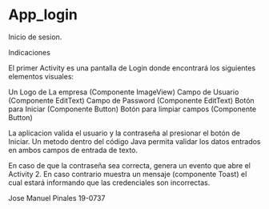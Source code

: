 # App_login
Inicio de sesion.

Indicaciones

El primer Activity es una pantalla de Login donde encontrará los siguientes elementos visuales:

Un Logo de La empresa (Componente ImageView)
Campo de Usuario (Componente EditText)
Campo de Password (Componente EditText)
Botón para Iniciar (Componente Button)
Botón para limpiar campos (Componente Button)

La aplicacion valida el usuario y la contraseña al presionar el botón de Iniciar. 
Un metodo dentro del código Java permita validar los datos entrados en ambos campos de entrada de texto.

En caso de que la contraseña sea correcta, genera un evento que abre el Activity 2. En caso contrario muestra un mensaje 
(componente Toast) el cual estará informando que las credenciales son incorrectas. 

Jose Manuel Pinales
19-0737
